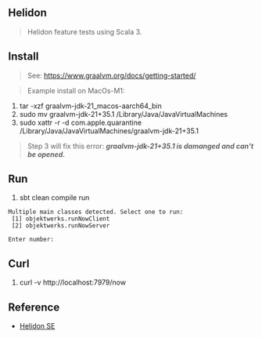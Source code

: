 Helidon
-------
>Helidon feature tests using Scala 3.

Install
-------
>See: https://www.graalvm.org/docs/getting-started/

>Example install on MacOs-M1:
1. tar -xzf graalvm-jdk-21_macos-aarch64_bin
2. sudo mv graalvm-jdk-21+35.1 /Library/Java/JavaVirtualMachines
3. sudo xattr -r -d com.apple.quarantine /Library/Java/JavaVirtualMachines/graalvm-jdk-21+35.1
>Step 3 will fix this error: ***graalvm-jdk-21+35.1 is damanged and can't be opened.***

Run
---
1. sbt clean compile run
```
Multiple main classes detected. Select one to run:
 [1] objektwerks.runNowClient
 [2] objektwerks.runNowServer

Enter number:
```

Curl
----
1. curl -v http://localhost:7979/now

Reference
---------
* [Helidon SE](https://helidon.io/docs/v4/#/se/introduction)
